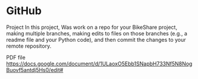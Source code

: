 # GitHub

Project 
In this project, Was work on a repo for your BikeShare project, making multiple branches, 
making edits to files on those branches (e.g., a readme file and your Python code),
and then commit the changes to your remote repository.

PDF file 
https://docs.google.com/document/d/1ULaoxO5Ebb1SNapbH733Nf5N8NogBuovf5antdj5Hs0/edit#
